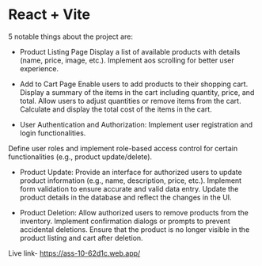# React + Vite

5 notable things about the project are:

- Product Listing Page
Display a list of available products with details (name, price, image, etc.).
Implement aos scrolling for better user experience.


- Add to Cart Page
Enable users to add products to their shopping cart.
Display a summary of the items in the cart including quantity, price, and total.
Allow users to adjust quantities or remove items from the cart.
Calculate and display the total cost of the items in the cart.

- User Authentication and Authorization:
Implement user registration and login functionalities.

Define user roles  and implement role-based access control for certain functionalities (e.g., product update/delete).

- Product Update:
Provide an interface for authorized users  to update product information (e.g., name, description, price, etc.).
Implement form validation to ensure accurate and valid data entry.
Update the product details in the database and reflect the changes in the UI.

- Product Deletion:
Allow authorized users  to remove products from the inventory.
Implement confirmation dialogs or prompts to prevent accidental deletions.
Ensure that the product is no longer visible in the product listing and cart after deletion.

Live link- https://ass-10-62d1c.web.app/

